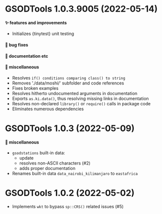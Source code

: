 # GSODTools 1.0.3.9005 (2022-05-14)

#### ✨ features and improvements

  * Initializes {tinytest} unit testing

#### 🐛 bug fixes

#### 💬 documentation etc

#### 🍬 miscellaneous

  * Resolves `if() conditions comparing class() to string`
  * Removes './data/moshi/' subfolder and code references
  * Fixes broken examples
  * Resolves hitherto undocumented arguments in documentation
  * Exports `as.ki.data()`, thus resolving missing links in documentation
  * Resolves non-declared `library()` or `require()` calls in package code
  * Eliminates numerous dependencies


# GSODTools 1.0.3 (2022-05-09)

#### 🍬 miscellaneous

  * `gsodstations` built-in data:
    - update
    - resolves non-ASCII characters (#2)
    - adds proper documentation
  * Renames built-in data `data_nairobi_kilimanjaro` to `eastafrica`


# GSODTools 1.0.2 (2022-05-02)

  * Implements `wkt` to bypass `sp::CRS()` related issues (#5)
